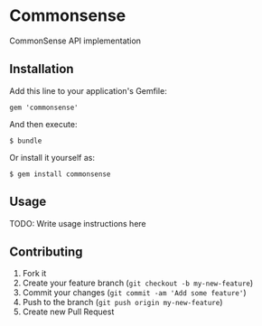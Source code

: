 # Commonsense

CommonSense API implementation

## Installation

Add this line to your application's Gemfile:

    gem 'commonsense'

And then execute:

    $ bundle

Or install it yourself as:

    $ gem install commonsense

## Usage

TODO: Write usage instructions here

## Contributing

1. Fork it
2. Create your feature branch (`git checkout -b my-new-feature`)
3. Commit your changes (`git commit -am 'Add some feature'`)
4. Push to the branch (`git push origin my-new-feature`)
5. Create new Pull Request
